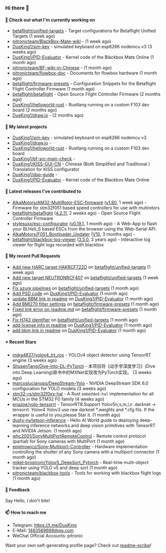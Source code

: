### Hi there 👋

#### 👷 Check out what I'm currently working on

- [betaflight/unified-targets](https://github.com/betaflight/unified-targets) - Target configurations for Betaflight Unified Targets (1 week ago)
- [pitronicteam/BlackBox-Mate-wiki](https://github.com/pitronicteam/BlackBox-Mate-wiki) -  (1 week ago)
- [DusKing1/sim-key](https://github.com/DusKing1/sim-key) - simulated keyboard on esp8266 nodemcu v3 (3 weeks ago)
- [DusKing1/PID-Evaluator](https://github.com/DusKing1/PID-Evaluator) - Kernel code of the Blackbox Mate Online (1 month ago)
- [pitronicteam/BF-wiki-in-Chinese](https://github.com/pitronicteam/BF-wiki-in-Chinese) -  (1 month ago)
- [pitronicteam/flowbox-doc](https://github.com/pitronicteam/flowbox-doc) - Documents for flowbox hardware (1 month ago)
- [betaflight/firmware-presets](https://github.com/betaflight/firmware-presets) - Configuration Snippets for the Betaflight Flight Controller Firmware (1 month ago)
- [betaflight/betaflight](https://github.com/betaflight/betaflight) - Open Source Flight Controller Firmware (2 months ago)
- [DusKing1/helloworld-rust](https://github.com/DusKing1/helloworld-rust) - Rustlang running on a custom F103 dev board (2 months ago)
- [DusKing1/draw.io](https://github.com/DusKing1/draw.io) -  (2 months ago)

#### 🌱 My latest projects

- [DusKing1/sim-key](https://github.com/DusKing1/sim-key) - simulated keyboard on esp8266 nodemcu v3
- [DusKing1/draw.io](https://github.com/DusKing1/draw.io) - 
- [DusKing1/helloworld-rust](https://github.com/DusKing1/helloworld-rust) - Rustlang running on a custom F103 dev board
- [DusKing1/bf-src-main-check](https://github.com/DusKing1/bf-src-main-check) - 
- [DusKing1/KISS-GUI-CN](https://github.com/DusKing1/KISS-GUI-CN) - Chinese (Both Simplified and Traditional ) Translation for KISS configurator
- [DusKing1/dsp-guide](https://github.com/DusKing1/dsp-guide) - 
- [DusKing1/PID-Evaluator](https://github.com/DusKing1/PID-Evaluator) - Kernel code of the Blackbox Mate Online

#### 🔭 Latest releases I've contributed to

- [AlkaMotors/AM32-MultiRotor-ESC-firmware](https://github.com/AlkaMotors/AM32-MultiRotor-ESC-firmware) ([v1.80](https://github.com/AlkaMotors/AM32-MultiRotor-ESC-firmware/releases/tag/v1.80), 1 week ago) - Firmware for stm32f051 based speed controllers for use with mutirotors
- [betaflight/betaflight](https://github.com/betaflight/betaflight) ([4.2.11](https://github.com/betaflight/betaflight/releases/tag/4.2.11), 2 weeks ago) - Open Source Flight Controller Firmware
- [stylesuxx/esc-configurator](https://github.com/stylesuxx/esc-configurator) ([v0.19.1](https://github.com/stylesuxx/esc-configurator/releases/tag/v0.19.1), 1 month ago) - A Web-App to flash your BLHeli_S based ESCs from the browser using the Web-Serial API.
- [AlkaMotors/F051_Bootloader_Updater](https://github.com/AlkaMotors/F051_Bootloader_Updater) ([V10](https://github.com/AlkaMotors/F051_Bootloader_Updater/releases/tag/V10), 3 months ago) - 
- [betaflight/blackbox-log-viewer](https://github.com/betaflight/blackbox-log-viewer) ([3.5.0](https://github.com/betaflight/blackbox-log-viewer/releases/tag/3.5.0), 2 years ago) - Interactive log viewer for flight logs recorded with blackbox

#### 🔨 My recent Pull Requests

- [Add new HARC target HAKRCF722D](https://github.com/betaflight/unified-targets/pull/529) on [betaflight/unified-targets](https://github.com/betaflight/unified-targets) (1 week ago)
- [Add new target NEUTRONRCF407](https://github.com/betaflight/unified-targets/pull/527) on [betaflight/unified-targets](https://github.com/betaflight/unified-targets) (1 week ago)
- [Fix azure pipelines](https://github.com/betaflight/unified-targets/pull/521) on [betaflight/unified-targets](https://github.com/betaflight/unified-targets) (1 month ago)
- [Add PSD code](https://github.com/DusKing1/PID-Evaluator/pull/26) on [DusKing1/PID-Evaluator](https://github.com/DusKing1/PID-Evaluator) (1 month ago)
- [update BBM link in readme](https://github.com/DusKing1/PID-Evaluator/pull/25) on [DusKing1/PID-Evaluator](https://github.com/DusKing1/PID-Evaluator) (1 month ago)
- [Add BMI270 filter settings](https://github.com/betaflight/firmware-presets/pull/47) on [betaflight/firmware-presets](https://github.com/betaflight/firmware-presets) (1 month ago)
- [Fixed link error on readme.md](https://github.com/betaflight/firmware-presets/pull/28) on [betaflight/firmware-presets](https://github.com/betaflight/firmware-presets) (1 month ago)
- [Fix H743 identifier](https://github.com/betaflight/unified-targets/pull/513) on [betaflight/unified-targets](https://github.com/betaflight/unified-targets) (1 month ago)
- [add license info in readme](https://github.com/DusKing1/PID-Evaluator/pull/22) on [DusKing1/PID-Evaluator](https://github.com/DusKing1/PID-Evaluator) (1 month ago)
- [add bbm link in readme](https://github.com/DusKing1/PID-Evaluator/pull/21) on [DusKing1/PID-Evaluator](https://github.com/DusKing1/PID-Evaluator) (1 month ago)

#### ⭐ Recent Stars

- [indra4837/yolov4_trt_ros](https://github.com/indra4837/yolov4_trt_ros) - YOLOv4 object detector using TensorRT engine (3 weeks ago)
- [ShusenTang/Dive-into-DL-PyTorch](https://github.com/ShusenTang/Dive-into-DL-PyTorch) - 本项目将《动手学深度学习》(Dive into Deep Learning)原书中的MXNet实现改为PyTorch实现。 (3 weeks ago)
- [marcoslucianops/DeepStream-Yolo](https://github.com/marcoslucianops/DeepStream-Yolo) - NVIDIA DeepStream SDK 6.0 configuration for YOLO models (3 weeks ago)
- [stm32-rs/stm32f0xx-hal](https://github.com/stm32-rs/stm32f0xx-hal) - A Rust `embedded-hal` implementation for all MCUs in the STM32 F0 family (4 weeks ago)
- [enazoe/yolo-tensorrt](https://github.com/enazoe/yolo-tensorrt) - TensorRT8.Support Yolov5n,s,m,l,x .darknet -&gt; tensorrt.  Yolov4  Yolov3 use raw darknet *.weights and *.cfg fils.  If the wrapper is useful to you,please Star it. (1 month ago)
- [dusty-nv/jetson-inference](https://github.com/dusty-nv/jetson-inference) - Hello AI World guide to deploying deep-learning inference networks and deep vision primitives with TensorRT and NVIDIA Jetson. (1 month ago)
- [whc2001/SonyMultiPortRemoteControl](https://github.com/whc2001/SonyMultiPortRemoteControl) - Remote control protocol (partial) for Sony cameras with MultiPort (1 month ago)
- [epietrowicz/Sony-Multiport-Controller](https://github.com/epietrowicz/Sony-Multiport-Controller) - Hardware implementation controlling the shutter of any Sony camera with a multiport connector (1 month ago)
- [mikel-brostrom/Yolov5_DeepSort_Pytorch](https://github.com/mikel-brostrom/Yolov5_DeepSort_Pytorch) - Real-time multi-object tracker using YOLO v5 and deep sort  (1 month ago)
- [pitronicteam/blackbox-tools](https://github.com/pitronicteam/blackbox-tools) - Tools for working with blackbox flight logs (1 month ago)

#### 💬 Feedback

Say Hello, I don't bite!

#### 📫 How to reach me

- Telegram: https://t.me/DusKing
- E-Mail: 1483569698@qq.com
- WeChat Official Accounts: pitronic

Want your own self-generating profile page? Check out [readme-scribe](https://github.com/muesli/readme-scribe)!
